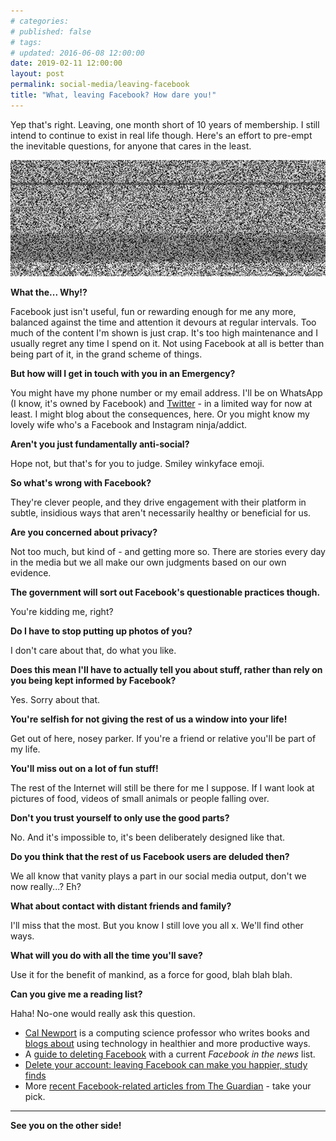 ```yaml
---
# categories: 
# published: false
# tags: 
# updated: 2016-06-08 12:00:00
date: 2019-02-11 12:00:00
layout: post
permalink: social-media/leaving-facebook
title: "What, leaving Facebook? How dare you!"
---
```


Yep that's right. Leaving, one month short of 10 years of membership.  I still intend to continue to exist in real life though.  Here's an effort to pre-empt the inevitable questions, for anyone that cares in the least.

![static](/img/static.png)

**What the... Why!?**

Facebook just isn't useful, fun or rewarding enough for me any more, balanced against the time and attention it devours at regular intervals. Too much of the content I'm shown is just crap. It's too high maintenance and I usually regret any time I spend on it. Not using Facebook at all is better than being part of it, in the grand scheme of things.

**But how will I get in touch with you in an Emergency?**

You might have my phone number or my email address.  I'll be on WhatsApp (I know, it's owned by Facebook) and [Twitter](https://twitter.com/kennyfraser) - in a limited way for now at least. I might blog about the consequences, here. Or you might know my lovely wife who's a Facebook and Instagram ninja/addict.

**Aren't you just fundamentally anti-social?**

Hope not, but that's for you to judge. Smiley winkyface emoji.

**So what's wrong with Facebook?**

They're clever people, and they drive engagement with their platform in subtle, insidious ways that aren't necessarily healthy or beneficial for us.

**Are you concerned about privacy?**

Not too much, but kind of - and getting more so. There are stories every day in the media but we all make our own judgments based on our own evidence.

**The government will sort out Facebook's questionable practices though.**

You're kidding me, right?

**Do I have to stop putting up photos of you?**

I don't care about that, do what you like.

**Does this mean I'll have to actually tell you about stuff, rather than rely on  you being kept informed by Facebook?**

Yes. Sorry about that.

**You're selfish for not giving the rest of us a window into your life!**

Get out of here, nosey parker. If you're a friend or relative you'll be part of my life.

**You'll miss out on a lot of fun stuff!**

The rest of the Internet will still be there for me I suppose. If I want look at pictures of food, videos of small animals or people falling over.

**Don't you trust yourself to only use the good parts?**

No. And it's impossible to, it's been deliberately designed like that.

**Do you think that the rest of us Facebook users are deluded then?**

We all know that vanity plays a part in our social media output, don't we now really...? Eh?

**What about contact with distant friends and family?**

I'll miss that the most. But you know I still love you all x.  We'll find other ways.

**What will you do with all the time you'll save?**

Use it for the benefit of mankind, as a force for good, blah blah blah.

**Can you give me a reading list?**

Haha! No-one would really ask this question.

* [Cal Newport](http://calnewport.com/) is a computing science professor who writes books and [blogs about](http://calnewport.com/blog/) using technology in healthier and more productive ways.
* A [guide to deleting Facebook](https://deletefacebook.com/) with a current <em>Facebook in the news</em> list.
* [Delete your account: leaving Facebook can make you happier, study finds](https://www.theguardian.com/technology/2019/feb/01/facebook-mental-health-study-happiness-delete-account)
* More [recent Facebook-related articles from The Guardian](https://www.theguardian.com/technology/facebook) - take your pick.

---

**See you on the other side!**
